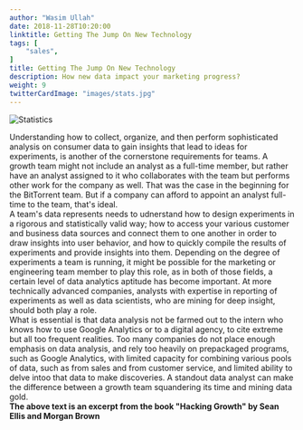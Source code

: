 ```yaml
---
author: "Wasim Ullah"
date: 2018-11-28T10:20:00
linktitle: Getting The Jump On New Technology
tags: [
    "sales",
]
title: Getting The Jump On New Technology
description: How new data impact your marketing progress?
weight: 9
twitterCardImage: "images/stats.jpg"
---
```


![Statistics](/images/stats.jpg)

Understanding how to collect, organize, and then perform sophisticated analysis on consumer data to gain insights that lead to ideas for experiments, is another of the cornerstone requirements for teams. A growth team might not include an analyst as a full-time member, but rather have an analyst assigned to it who collaborates with the team but performs other work for the company as well. That was the case in the beginning for the BitTorrent team. But if a company can afford to appoint an analyst full-time to the team, that's ideal.<br>
A team's data represents needs to udnerstand how to design experiments in a rigorous and statistically valid way; how to access your various customer and business data sources and connect them to one another in order to draw insights into user behavior, and how to quickly compile the results of experiments and provide insights into them. Depending on the degree of experiments a team is running, it might be possible for the marketing or engineering team member to play this role, as in both of those fields, a certain level of data analytics aptitude has become important. At more technically advanced companies, analysts with expertise in reporting of experiments as well as data scientists, who are mining for deep insight, should both play a role.<br>
What is essential is that data analysis not be farmed out to the intern who knows how to use Google Analytics or to a digital agency, to cite extreme but all too frequent realities. Too many companies do not place enough emphasis on data analysis, and rely too heavily on prepackaged programs, such as Google Analytics, with limited capacity for combining various pools of data, such as from sales and from customer service, and limited ability to delve intoo that data to make discoveries. A standout data analyst can make the difference between a growth team squandering its time and mining data gold.<br>
<b>The above text is an excerpt from the book "Hacking Growth" by Sean Ellis and Morgan Brown</b>
